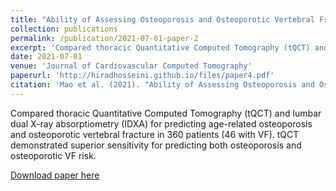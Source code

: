 ```yaml
---
title: "Ability of Assessing Osteoporosis and Osteoporotic Vertebral Fracture in the General Population When Using Thoracic Quantitative Computed Tomography: A Comparison Study Between Low-Dose Thoracic Quantitative Computed Tomography and Lumbar Dual-Energy X-Ray Absorptiometry"
collection: publications
permalink: /publication/2021-07-01-paper-2
excerpt: 'Compared thoracic Quantitative Computed Tomography (tQCT) and lumbar dual X-ray absorptiometry (IDXA) for predicting age-related osteoporosis and osteoporotic vertebral fracture in 360 patients (46 with VF). tQCT demonstrated superior sensitivity for predicting both osteoporosis and osteoporotic VF risk.'
date: 2021-07-01
venue: 'Journal of Cardiovascular Computed Tomography'
paperurl: 'http://hiradhosseini.github.io/files/paper4.pdf'
citation: 'Mao et al. (2021). "Ability of Assessing Osteoporosis and Osteoporotic Vertebral Fracture in the General Population When Using Thoracic Quantitative Computed Tomography: A Comparison Study Between Low-Dose Thoracic Quantitative Computed Tomography and Lumbar Dual-Energy X-Ray Absorptiometry." <i>Journal of Cardiovascular Computed Tomography</i>. 15(3).'
---
```

Compared thoracic Quantitative Computed Tomography (tQCT) and lumbar dual X-ray absorptiometry (IDXA) for predicting age-related osteoporosis and osteoporotic vertebral fracture in 360 patients (46 with VF). tQCT demonstrated superior sensitivity for predicting both osteoporosis and osteoporotic VF risk.

[Download paper here](http://hiradhosseini.github.io/files/paper4.pdf)

